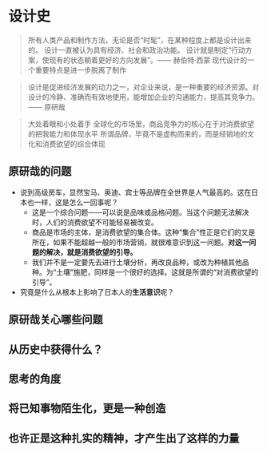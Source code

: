 # 设计史

> 所有人类产品和制作方法，无论是否“时髦”，在某种程度上都是设计出来的。
> 设计一直被认为具有经济、社会和政治功能。
> 设计就是制定“行动方案，使现有的状态朝着更好的方向发展”。—— 赫伯特·西蒙
> 现代设计的一个重要特点是进一步脱离了制作

> 设计是促进经济发展的动力之一，对企业来说，是一种重要的经济资源。对设计的冷静、准确而有效地使用，能增加企业的沟通能力，提高其竞争力。 —— 原研哉

> 大处着眼和小处着手
> 全球化的市场里，商品竞争力的核心在于对消费欲望的把我能力和体现水平
> 所谓品牌，毕竟不是虚构而来的，而是经销地的文化和消费欲望的综合体现

## 原研哉的问题

* 说到高级房车，显然宝马、奥迪、宾士等品牌在全世界是人气最高的。这在日本也一样，这是怎么一回事呢？
	* 这是一个综合问题——可以说是品味或品格问题。当这个问题无法解决时，人们的消费欲望不可能轻易被改变。
	* 商品是市场的主体，是消费欲望的集合体。这种“集合”性正是它们的又是所在，如果不能超越一般的市场营销，就很难意识到这一问题。**对这一问题的解决，就是消费欲望的引导。** 
	* 我们并不是一定要先去进行土壤分析，再改良品种，或改为种植其他品种。为“土壤”施肥，同样是一个很好的选择。这就是所谓的“对消费欲望的引导”。
* 究竟是什么从根本上影响了日本人的**生活意识**呢？


## 原研哉关心哪些问题


## 从历史中获得什么？

## 思考的角度

## 将已知事物陌生化，更是一种创造

## 也许正是这种扎实的精神，才产生出了这样的力量


 



